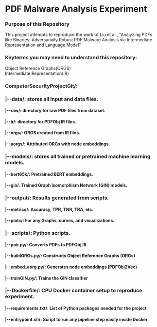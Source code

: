 # PDF Malware Analysis Experiment

### Purpose of this Repository  
This project attempts to reproduce the work of Liu et al., "Analyzing PDFs like Binaries: Adversarially Robust PDF Malware Analysis via Intermediate Representation and Language Model"


### Keyterms you may need to understand this repository:  
Object Reference Graphs(ORGS)  
Intermediate Representation(IR)


### ComputerSecurityProjectGit/:
### |--data/: stores all input and data files. 
#### |--raw/: directory for raw PDF files from dataset.  
 #### |--ir/: directory for PDFObj IR files.  
 #### |--orgs/: ORGS created from IR files.  
 #### |--aorgs/: Attributed ORGs with node embeddings.  
### |--models/: stores all trained or pretrained machine learning models.  
 #### |--bert65k/: Pretrained BERT embeddings.  
 #### |--gin/: Trained Graph Isomorphism Network (GIN) models.  
### |--output/: Results generated from scripts.  
 #### |--metrics/: Accuracy, TPR, TNR, TRA, etc.  
 #### |--plots/: For any Graphs, curves, and visualizations.  
### |--scripts/: Python scripts.  
 #### |--poir.py/: Converts PDFs to PDFObj IR  
 #### |--buildORGs.py/: Constructs Object Reference Graphs (ORGs)  
 #### |--embed_aorg.py/: Generates node embeddings (PDFObj2Vec)  
 #### |--trainGIN.py/: Trains the GIN classifier
### |--Dockerfile/: CPU Docker container setup to reproduce experiment.  
 #### |--requirements.txt/: List of Python packages needed for the project  
 #### |--entrypoint.sh/: Script to run any pipeline step easily inside Docker
